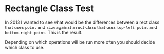 # Rectangle Class Test

In 2013 I wanted to see what would be the differences between a rect class that uses `point` and `size` against a rect class that uses `top-left point` and `bottom-right point`. This is the result.

Depending on which operations will be run more often you should decide which class to use.

